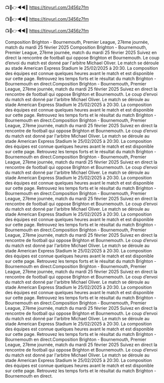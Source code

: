 📺📱👉◄◄🔴 https://tinyurl.com/3456z7fm

📺📱👉◄◄🔴 https://tinyurl.com/3456z7fm

📺📱👉◄◄🔴 https://tinyurl.com/3456z7fm


Composition Brighton - Bournemouth, Premier League, 27ème journée, match du mardi 25 février 2025
Composition Brighton - Bournemouth, Premier League, 27ème journée, match du mardi 25 février 2025
Suivez en direct la rencontre de football qui oppose Brighton et Bournemouth. Le coup d’envoi du match est donné par l'arbitre Michael Oliver. Le match se déroule au stade American Express Stadium le 25/02/2025 à 20:30. La composition des équipes est connue quelques heures avant le match et est disponible sur cette page. Retrouvez les temps forts et le résultat du match Brighton - Bournemouth en direct.Composition Brighton - Bournemouth, Premier League, 27ème journée, match du mardi 25 février 2025
Suivez en direct la rencontre de football qui oppose Brighton et Bournemouth. Le coup d’envoi du match est donné par l'arbitre Michael Oliver. Le match se déroule au stade American Express Stadium le 25/02/2025 à 20:30. La composition des équipes est connue quelques heures avant le match et est disponible sur cette page. Retrouvez les temps forts et le résultat du match Brighton - Bournemouth en direct.Composition Brighton - Bournemouth, Premier League, 27ème journée, match du mardi 25 février 2025
Suivez en direct la rencontre de football qui oppose Brighton et Bournemouth. Le coup d’envoi du match est donné par l'arbitre Michael Oliver. Le match se déroule au stade American Express Stadium le 25/02/2025 à 20:30. La composition des équipes est connue quelques heures avant le match et est disponible sur cette page. Retrouvez les temps forts et le résultat du match Brighton - Bournemouth en direct.Composition Brighton - Bournemouth, Premier League, 27ème journée, match du mardi 25 février 2025
Suivez en direct la rencontre de football qui oppose Brighton et Bournemouth. Le coup d’envoi du match est donné par l'arbitre Michael Oliver. Le match se déroule au stade American Express Stadium le 25/02/2025 à 20:30. La composition des équipes est connue quelques heures avant le match et est disponible sur cette page. Retrouvez les temps forts et le résultat du match Brighton - Bournemouth en direct.Composition Brighton - Bournemouth, Premier League, 27ème journée, match du mardi 25 février 2025
Suivez en direct la rencontre de football qui oppose Brighton et Bournemouth. Le coup d’envoi du match est donné par l'arbitre Michael Oliver. Le match se déroule au stade American Express Stadium le 25/02/2025 à 20:30. La composition des équipes est connue quelques heures avant le match et est disponible sur cette page. Retrouvez les temps forts et le résultat du match Brighton - Bournemouth en direct.Composition Brighton - Bournemouth, Premier League, 27ème journée, match du mardi 25 février 2025
Suivez en direct la rencontre de football qui oppose Brighton et Bournemouth. Le coup d’envoi du match est donné par l'arbitre Michael Oliver. Le match se déroule au stade American Express Stadium le 25/02/2025 à 20:30. La composition des équipes est connue quelques heures avant le match et est disponible sur cette page. Retrouvez les temps forts et le résultat du match Brighton - Bournemouth en direct.Composition Brighton - Bournemouth, Premier League, 27ème journée, match du mardi 25 février 2025
Suivez en direct la rencontre de football qui oppose Brighton et Bournemouth. Le coup d’envoi du match est donné par l'arbitre Michael Oliver. Le match se déroule au stade American Express Stadium le 25/02/2025 à 20:30. La composition des équipes est connue quelques heures avant le match et est disponible sur cette page. Retrouvez les temps forts et le résultat du match Brighton - Bournemouth en direct.Composition Brighton - Bournemouth, Premier League, 27ème journée, match du mardi 25 février 2025
Suivez en direct la rencontre de football qui oppose Brighton et Bournemouth. Le coup d’envoi du match est donné par l'arbitre Michael Oliver. Le match se déroule au stade American Express Stadium le 25/02/2025 à 20:30. La composition des équipes est connue quelques heures avant le match et est disponible sur cette page. Retrouvez les temps forts et le résultat du match Brighton - Bournemouth en direct.Composition Brighton - Bournemouth, Premier League, 27ème journée, match du mardi 25 février 2025
Suivez en direct la rencontre de football qui oppose Brighton et Bournemouth. Le coup d’envoi du match est donné par l'arbitre Michael Oliver. Le match se déroule au stade American Express Stadium le 25/02/2025 à 20:30. La composition des équipes est connue quelques heures avant le match et est disponible sur cette page. Retrouvez les temps forts et le résultat du match Brighton - Bournemouth en direct.
